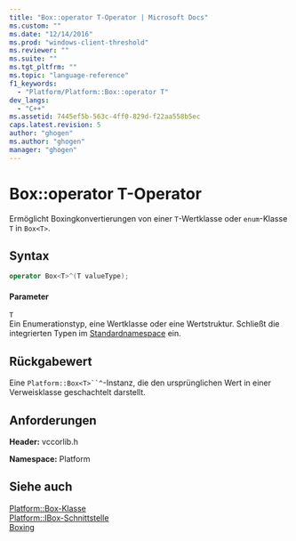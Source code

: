 ```yaml
---
title: "Box::operator T-Operator | Microsoft Docs"
ms.custom: ""
ms.date: "12/14/2016"
ms.prod: "windows-client-threshold"
ms.reviewer: ""
ms.suite: ""
ms.tgt_pltfrm: ""
ms.topic: "language-reference"
f1_keywords: 
  - "Platform/Platform::Box::operator T"
dev_langs: 
  - "C++"
ms.assetid: 7445ef5b-563c-4ff0-829d-f22aa558b5ec
caps.latest.revision: 5
author: "ghogen"
ms.author: "ghogen"
manager: "ghogen"
---
```

# Box::operator T-Operator
Ermöglicht Boxingkonvertierungen von einer `T`\-Wertklasse oder `enum`\-Klasse `T` in `Box<T>`.  
  
## Syntax  
  
```cpp  
operator Box<T>^(T valueType);  
```  
  
#### Parameter  
 `T`  
 Ein Enumerationstyp, eine Wertklasse oder eine Wertstruktur. Schließt die integrierten Typen im [Standardnamespace](../cppcx/default-namespace.md) ein.  
  
## Rückgabewert  
 Eine `Platform::Box<T>``^`\-Instanz, die den ursprünglichen Wert in einer Verweisklasse geschachtelt darstellt.  
  
## Anforderungen  
 **Header:** vccorlib.h  
  
 **Namespace:** Platform  
  
## Siehe auch  
 [Platform::Box\-Klasse](../cppcx/platform-box-class.md)   
 [Platform::IBox\-Schnittstelle](../cppcx/platform-ibox-interface.md)   
 [Boxing](../cppcx/boxing-c-cx.md)